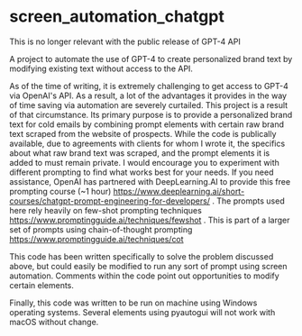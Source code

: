 # screen_automation_chatgpt

This is no longer relevant with the public release of GPT-4 API


A project to automate the use of GPT-4 to create personalized brand text by modifying existing text without access to the API.

As of the time of writing, it is extremely challenging to get access to GPT-4 via OpenAI's API. As a result, a lot of the advantages it provides in the way of time saving via automation are severely curtailed. 
This project is a result of that circumstance. Its primary purpose is to provide a personalized brand text for cold emails by combining prompt elements with certain raw brand text scraped from the website of prospects. 
While the code is publically available, due to agreements with clients for whom I wrote it, the specifics about what raw brand text was scraped, and the prompt elements it is added to must remain private. I would encourage you to experiment with different prompting to find what works best for your needs. If you need assistance, OpenAI has partnered with DeepLearning.AI to provide this free prompting course (~1 hour) https://www.deeplearning.ai/short-courses/chatgpt-prompt-engineering-for-developers/ . The prompts used here rely heavily on few-shot prompting techniques https://www.promptingguide.ai/techniques/fewshot .
This is part of a larger set of prompts using chain-of-thought prompting https://www.promptingguide.ai/techniques/cot

This code has been written specifically to solve the problem discussed above, but could easily be modified to run any sort of prompt using screen automation. Comments within the code point out opportunities to modify certain elements.

Finally, this code was written to be run on machine using Windows operating systems. Several elements using pyautogui will not work with macOS without change.
